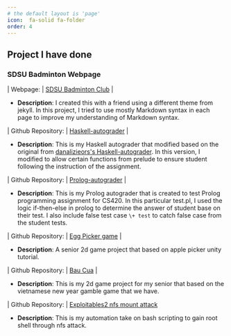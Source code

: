 ```yaml
---
# the default layout is 'page'
icon:  fa-solid fa-folder
order: 4
---
```

## Project I have done

### SDSU Badminton Webpage 

| Webpage:              | [SDSU Badminton Club](https://datpersonal.github.io/sdsubadminton) |

- **Description**: I created this with a friend using a different theme from jekyll. In this project, I tried to use mostly Markdown syntax in each page to improve my understanding of Markdown syntax.
    
| Github Repository:    | [Haskell-autograder](https://github.com/datpersonal/haskell-autograder-v2) |

- **Description**: This is my Haskell autograder that modified based on the original from [danalizieors's Haskell-autograder](https://github.com/danalizieors/haskell-autograder). In this version, I modified to allow certain functions from prelude to ensure student following the instruction of the assignment. 

| Github Repository: 	| [Prolog-autograder](/assets/files/test.pl)	|

- **Description**: This is my Prolog autograder that is created to test Prolog programming assignment for CS420. In this particular test.pl, I used the logic if-then-else in prolog to determine the answer of student base on their test. I also include false test case ``\+ test`` to catch false case from the student tests.

|	Github Repository:	|	[Egg Picker game](https://datpersonal.github.io/egg_picker)	|

- **Description**: A senior 2d game project that based on apple picker unity tutorial.

| Github Repository:  | [Bau Cua](https://datpersonal.github.io/bau_cua)  |

- **Description**: This is my 2d game project for my senior that based on the vietnamese new year gamble game that we have.

| Github Repository: | [Exploitables2 nfs mount attack](https://datpersonal.github.io/exploitables2_nfs_attack)

- **Description**: This is my automation take on bash scripting to gain root shell through nfs attack.

